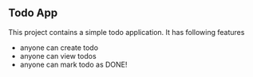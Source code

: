 ## Todo App
This project contains a simple todo application.
It has following features

- anyone can create todo
- anyone can view todos
- anyone can mark todo as DONE!